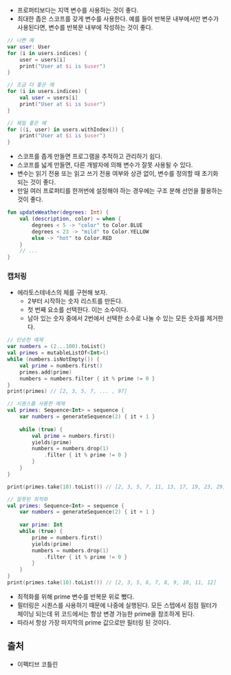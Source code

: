 - 프로퍼티보다는 지역 변수를 사용하는 것이 좋다.
- 최대한 좁은 스코프를 갖게 변수를 사용한다. 예를 들어 반복문 내부에서만 변수가 사용된다면, 변수를 반복문 내부에 작성하는 것이 좋다.

```kotlin
// 나쁜 예
var user: User
for (i in users.indices) {
    user = users[i]
    print("User at $i is $user")
}

// 조금 더 좋은 예
for (i in users.indices) {
    val user = users[i]
    print("User at $i is $user")
}

// 제일 좋은 예
for ((i, user) in users.withIndex()) {
    print("User at $i is $user")
}
```

- 스코프를 좁게 만들면 프로그램을 추적하고 관리하기 쉽다.
- 스코프를 넓게 만들면, 다른 개발자에 의해 변수가 잘못 사용될 수 있다.
- 변수는 읽기 전용 또는 읽고 쓰기 전용 여부와 상관 없이, 변수를 정의할 때 초기화되는 것이 좋다.
- 만일 여러 프로퍼티를 한꺼번에 설정해야 하는 경우에는 구조 분해 선언을 활용하는 것이 좋다.

```kotlin
fun updateWeather(degrees: Int) {
    val (description, color) = when {
        degrees < 5 -> "color" to Color.BLUE
        degrees < 23 -> "mild" to Color.YELLOW
        else -> "hot" to Color.RED
    }
    // ...
}    
```

### 캡처링

- 에라토스테네스의 체를 구현해 보자.
    - 2부터 시작하는 숫자 리스트를 만든다.
    - 첫 번째 요소를 선택한다. 이는 소수이다.
    - 남아 있는 숫자 중에서 2번에서 선택한 소수로 나눌 수 있는 모든 숫자를 제거한다.

```kotlin
// 단순한 예제
var numbers = (2...100).toList()
val primes = mutableListOf<Int>()
while (numbers.isNotEmpty()) {
    val prime = numbers.first()
    primes.add(prime)
    numbers = numbers.filter { it % prime != 0 }
}
print(primes) // [2, 3, 5, 7, ... , 97]

// 시퀀스를 사용한 예제
val primes: Sequence<Int> = sequence {
    var numbers = generateSequence(2) { it + 1 }
   
    while (true) {
        val prime = numbers.first()
        yields(prime)
        numbers = numbers.drop(1)
            .filter { it % prime != 0 }
        }
    }
}

print(primes.take(10).toList()) // [2, 3, 5, 7, 11, 13, 17, 19, 23, 29]

// 잘못된 최적화
val primes: Sequence<Int> = sequence {
    var numbers = generateSequence(2) { it + 1 }
   
    var prime: Int
    while (true) {
        prime = numbers.first()
        yields(prime)
        numbers = numbers.drop(1)
            .filter { it % prime != 0 }
        }
    }
}
print(primes.take(10).toList()) // [2, 3, 5, 6, 7, 8, 9, 10, 11, 12]
```

- 최적화를 위해 prime 변수를 반복문 위로 뺐다.
- 필터링은 시퀀스를 사용하기 때문에 나중에 실행된다. 모든 스텝에서 점점 필터가 체이닝 되는데 위 코드에서는 항상 변경 가능한 prime을 참조하게 된다.
- 따라서 항상 가장 마지막의 prime 값으로만 필터링 된 것이다.

## 출처

- 이펙티브 코틀린
